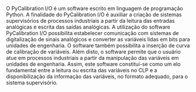 O PyCalibration I/O é um software escrito em linguagem de programação Python.
A finalidade do PyCalibration I/O é auxiliar a criação de sistemas supervisórios
de processos industriais a partir da leitura das entradas analógicas e escrita das
saídas analógicas.
A utilização do software PyCalibration I/O possibilita estabelecer comunicação
com sistemas de digitalização de sinais analógicos e converter as variáveis lidas em
bits para unidades de engenharia. O software também possibilita a inserção de
curva de calibração de variáveis. Além disto, o software permite que o usuário
atue em processos industriais a partir da manipulação das variáveis em unidades
de engenharia.
Assim, este software constitui-se como um elo fundamental entre a leitura ou
escrita das variáveis no CLP e a disponibilização da informação das variáveis, no
formato adequado, para o sistema supervisório.
